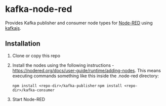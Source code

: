 # kafka-node-red
Provides Kafka publisher and consumer node types for [Node-RED](https://nodered.org/) using [kafkajs](https://www.npmjs.com/package/kafkajs).
## Installation
1. Clone or copy this repo
2. Install the nodes using the following instructions - https://nodered.org/docs/user-guide/runtime/adding-nodes. This means executing commands something like this inside the .node-red directory:

    `npm install <repo-dir>/kafka-publisher`
    `npm install <repo-dir>/kafka-consumer`

3. Start Node-RED
